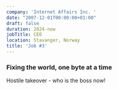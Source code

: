 ```yaml
---
company: 'Internet Affairs Inc. '
date: "2007-12-01T00:00:00+01:00"
draft: false
duration: 2024-now
jobTitle: CEO
location: Stavanger, Norway
title: 'Job #3'
---
```

### Fixing the world, one byte at a time

Hostile takeover - who is the boss now!